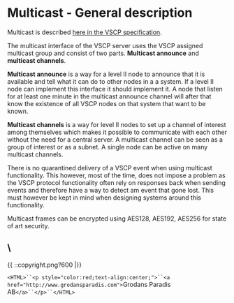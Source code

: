 # Multicast - General description

Multicast is described [here in the VSCP specification](http://www.vscp.org/docs/vscpspec/doku.php?id=vscp_multicast).

The multicast interface of the VSCP server uses the VSCP assigned multicast group and consist of two parts. **Multicast announce** and **multicast channels**.

**Multicast announce** is a way for a level II node to announce that it is available and tell what it can do to other nodes in a a system. If a level II node can implement this interface it should implement it. A node that listen for at least one minute in the multicast announce channel will after that know the existence of all VSCP nodes on that system that want to be known.

**Multicast channels** is a way for level II nodes to set up a channel of interest among themselves which makes it possible to communicate with each other without the need for a central server. A multicast channel can be seen as a group of interest or as a subnet. A single node can be active on many multicast channels.

There is no quarantined delivery of a VSCP event when using multicast functionality. This however, most of the time, does not impose a problem as the VSCP protocol functionality often rely on responses back when sending events and therefore have a way to detect am event that gone lost. This must however be kept in mind when designing systems around this functionality.


Multicast frames can be encrypted using AES128, AES192, AES256 for state of art security.

\\ 
----
{{  ::copyright.png?600  |}}

`<HTML>``<p style="color:red;text-align:center;">``<a href="http://www.grodansparadis.com">`Grodans Paradis AB`</a>``</p>``</HTML>`
